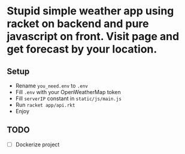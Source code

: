 # Stupid simple weather app using racket on backend and pure javascript on front. Visit page and get forecast by your location.

## Setup

- Rename `you_need.env` to `.env`
- Fill `.env` with your OpenWeatherMap token
- Fill `serverIP` constant in `static/js/main.js`
- Run `racket app/api.rkt`
- Enjoy

## TODO

- [ ] Dockerize project

